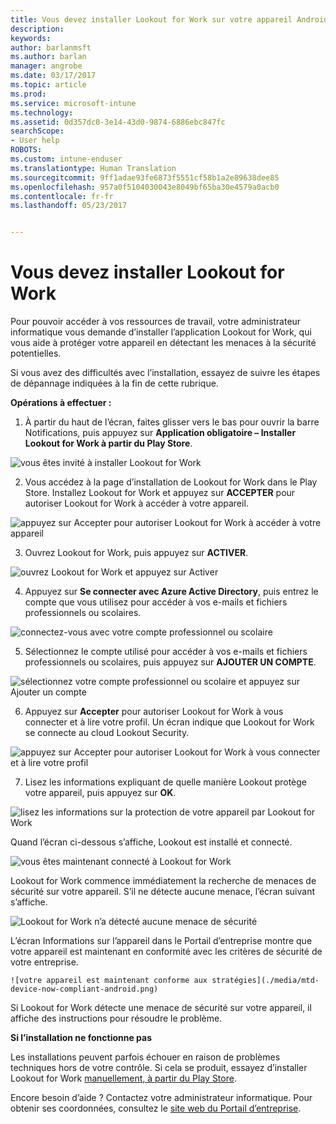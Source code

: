 ```yaml
---
title: Vous devez installer Lookout for Work sur votre appareil Android | Microsoft Docs
description: 
keywords: 
author: barlanmsft
ms.author: barlan
manager: angrobe
ms.date: 03/17/2017
ms.topic: article
ms.prod: 
ms.service: microsoft-intune
ms.technology: 
ms.assetid: 0d357dc0-3e14-43d0-9874-6886ebc847fc
searchScope:
- User help
ROBOTS: 
ms.custom: intune-enduser
ms.translationtype: Human Translation
ms.sourcegitcommit: 9ff1adae93fe6873f5551cf58b1a2e89638dee85
ms.openlocfilehash: 957a0f5104030043e8049bf65ba30e4579a0acb0
ms.contentlocale: fr-fr
ms.lasthandoff: 05/23/2017


---
```


# <a name="you-need-to-install-lookout-for-work"></a>Vous devez installer Lookout for Work

Pour pouvoir accéder à vos ressources de travail, votre administrateur informatique vous demande d’installer l’application Lookout for Work, qui vous aide à protéger votre appareil en détectant les menaces à la sécurité potentielles.

Si vous avez des difficultés avec l’installation, essayez de suivre les étapes de dépannage indiquées à la fin de cette rubrique.

**Opérations à effectuer :**

1.    À partir du haut de l’écran, faites glisser vers le bas pour ouvrir la barre Notifications, puis appuyez sur **Application obligatoire – Installer Lookout for Work à partir du Play Store**.

  ![vous êtes invité à installer Lookout for Work](./media/lookout-required-app-install-android.png)

2.    Vous accédez à la page d’installation de Lookout for Work dans le Play Store. Installez Lookout for Work et appuyez sur **ACCEPTER** pour autoriser Lookout for Work à accéder à votre appareil.

  ![appuyez sur Accepter pour autoriser Lookout for Work à accéder à votre appareil](./media/lookout-accept-store-permissions-android.png)

3. Ouvrez Lookout for Work, puis appuyez sur **ACTIVER**.

  ![ouvrez Lookout for Work et appuyez sur Activer](./media/lookout-activate-button-android.png)

4. Appuyez sur **Se connecter avec Azure Active Directory**, puis entrez le compte que vous utilisez pour accéder à vos e-mails et fichiers professionnels ou scolaires.

  ![connectez-vous avec votre compte professionnel ou scolaire](./media/lookout-sign-in-azure-android.png)

5. Sélectionnez le compte utilisé pour accéder à vos e-mails et fichiers professionnels ou scolaires, puis appuyez sur **AJOUTER UN COMPTE**.

  ![sélectionnez votre compte professionnel ou scolaire et appuyez sur Ajouter un compte](./media/lookout-pick-account-android.png)

6. Appuyez sur **Accepter** pour autoriser Lookout for Work à vous connecter et à lire votre profil. Un écran indique que Lookout for Work se connecte au cloud Lookout Security.

  ![appuyez sur Accepter pour autoriser Lookout for Work à vous connecter et à lire votre profil](./media/lookout-needs-permission-to-view-profile-android.png)

7. Lisez les informations expliquant de quelle manière Lookout protège votre appareil, puis appuyez sur **OK**.

  ![lisez les informations sur la protection de votre appareil par Lookout for Work](./media/lookout-how-it-protects-your-device-android.png)

  Quand l’écran ci-dessous s’affiche, Lookout est installé et connecté.

  ![vous êtes maintenant connecté à Lookout for Work](./media/lookout-you-are-now-connected-android.png)

  Lookout for Work commence immédiatement la recherche de menaces de sécurité sur votre appareil. S’il ne détecte aucune menace, l’écran suivant s’affiche.

  ![Lookout for Work n’a détecté aucune menace de sécurité](./media/lookout-scan-no-threats-found-android.png)

  L’écran Informations sur l’appareil dans le Portail d’entreprise montre que votre appareil est maintenant en conformité avec les critères de sécurité de votre entreprise.

    ![votre appareil est maintenant conforme aux stratégies](./media/mtd-device-now-compliant-android.png)

  Si Lookout for Work détecte une menace de sécurité sur votre appareil, il affiche des instructions pour résoudre le problème.

**Si l’installation ne fonctionne pas**

Les installations peuvent parfois échouer en raison de problèmes techniques hors de votre contrôle. Si cela se produit, essayez d’installer Lookout for Work [manuellement, à partir du Play Store](https://play.google.com/store/apps/details?id=com.lookout.enterprise).

Encore besoin d’aide ? Contactez votre administrateur informatique. Pour obtenir ses coordonnées, consultez le [site web du Portail d’entreprise](http://portal.manage.microsoft.com).

